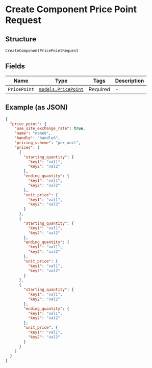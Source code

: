 
# Create Component Price Point Request

## Structure

`CreateComponentPricePointRequest`

## Fields

| Name | Type | Tags | Description |
|  --- | --- | --- | --- |
| `PricePoint` | [`models.PricePoint`](price-point.md) | Required | - |

## Example (as JSON)

```json
{
  "price_point": {
    "use_site_exchange_rate": true,
    "name": "name0",
    "handle": "handle6",
    "pricing_scheme": "per_unit",
    "prices": [
      {
        "starting_quantity": {
          "key1": "val1",
          "key2": "val2"
        },
        "ending_quantity": {
          "key1": "val1",
          "key2": "val2"
        },
        "unit_price": {
          "key1": "val1",
          "key2": "val2"
        }
      },
      {
        "starting_quantity": {
          "key1": "val1",
          "key2": "val2"
        },
        "ending_quantity": {
          "key1": "val1",
          "key2": "val2"
        },
        "unit_price": {
          "key1": "val1",
          "key2": "val2"
        }
      },
      {
        "starting_quantity": {
          "key1": "val1",
          "key2": "val2"
        },
        "ending_quantity": {
          "key1": "val1",
          "key2": "val2"
        },
        "unit_price": {
          "key1": "val1",
          "key2": "val2"
        }
      }
    ]
  }
}
```

